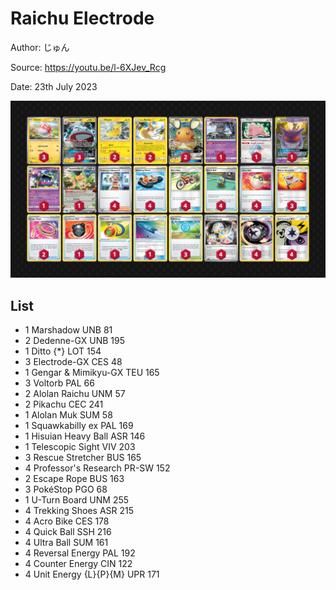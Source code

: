 # Raichu Electrode

Author: じゅん

Source: <https://youtu.be/l-6XJev_Rcg>

Date: 23th July 2023

![decklist](../../images/PAL/Raichu%20Electrode/5-%20Raichu%20Electrode.png)

## List

* 1 Marshadow UNB 81
* 2 Dedenne-GX UNB 195
* 1 Ditto {*} LOT 154
* 3 Electrode-GX CES 48
* 1 Gengar & Mimikyu-GX TEU 165
* 3 Voltorb PAL 66
* 2 Alolan Raichu UNM 57
* 2 Pikachu CEC 241
* 1 Alolan Muk SUM 58
* 1 Squawkabilly ex PAL 169
* 1 Hisuian Heavy Ball ASR 146
* 1 Telescopic Sight VIV 203
* 3 Rescue Stretcher BUS 165
* 4 Professor's Research PR-SW 152
* 2 Escape Rope BUS 163
* 3 PokéStop PGO 68
* 1 U-Turn Board UNM 255
* 4 Trekking Shoes ASR 215
* 4 Acro Bike CES 178
* 4 Quick Ball SSH 216
* 4 Ultra Ball SUM 161
* 4 Reversal Energy PAL 192
* 4 Counter Energy CIN 122
* 4 Unit Energy {L}{P}{M} UPR 171
